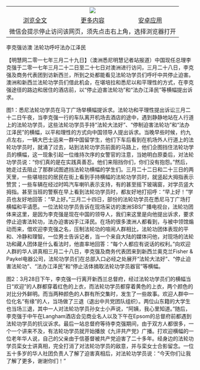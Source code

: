 

<table>
  <tr>
    <td align="center" colspan="3">
      <a href="https://github.com/ogate/ogate/blob/master/README.md"><img src="https://cloud.githubusercontent.com/assets/11880933/13434984/f430fae2-e012-11e5-814f-c2df1e82b247.jpg"/></a>
    </td>
  </tr>
  <tr>
    <td align="center">
      <a href="https://s3.ap-south-1.amazonaws.com/ogatem/oGate.htm?c815473&from=oNote">浏览全文</a>
    </td>
    <td align="center">
      <a href="https://s3.ap-south-1.amazonaws.com/ogatem/oGate.htm?from=oNote">更多内容</a>
    </td>
    <td align="center">
      <a href="https://raw.githubusercontent.com/ogate/up/master/ogate.apk">安卓应用</a>
    </td>
  </tr>
  <tr>
    <td align="center" colspan="3">
      微信会提示停止访问该网页，须先点击右上角，选择浏览器打开
    </td>
  </tr>
</table>    


李克强访澳 法轮功呼吁法办江泽民







【明慧网二零一七年三月二十九日】（澳洲悉尼明慧记者站报道）中国现任总理李克强于二零一七年三月二十二日至二十七日对澳洲进行访问，三月二十八日，李克强及商务代表团到访新西兰，所到之处都能看见法轮功学员们呼吁中共停止迫害。澳洲和新西兰法轮功学员们借此机会，在堪培拉和悉尼以和平理性的方式，在李克强途径的路边和居住的酒店前，以“停止迫害法轮功”和“法办江泽民”等横幅提出诉求。

图1：悉尼法轮功学员在马丁广场举横幅提诉求。法轮功和平理性提出诉讼三月二十二日午夜，当李克强一行的车队离开机场去酒店的途中，遇到静静地站在人行道上的法轮功学员，这些法轮功学员手持“法轮大法好”、“停制迫害法轮功”和“法办江泽民”的横幅，以平和理性的方式向中国领导人提出诉求。当晚早些时候，约九点左右，一辆大巴士运来一群中国留学生，他们下车后看到在机场外人行道上的法轮功学员时，就涌了过去，站到法轮功学员前面的马路上，他们企图挡住法轮功学员的横幅，这一现象引起一位维持次序的女警官的注意，当她明白原委后，对法轮功学员说：“你们真的是在实践真善忍。他们来阻挡你们，你们没有抱怨。”然后，她走过去阻止了那群试图遮挡法轮功横幅的学生们。三月二十二日和二十三日的两天里，一些堪培拉的居民在街上看到手持横幅的法轮功学员时，就竖起大拇指表示赞赏；一些车辆在经过时鸣汽车喇叭表示支持，有的甚至摇下玻璃窗，对学员竖大拇指。甚至当班的警察在早上看到法轮功学员时，都友好地打招呼：“早上好！”学员也友好地回答：“早上好。”三月二十四日，部份的法轮功学员在悉尼马丁广场打横幅和平请愿。一位法轮功学员告诉在现场采访的澳洲SBS广播电视台，法轮功团体来这里，是因为李克强是现在中国的领导人，我们来这里是向他提出诉求，要求停止迫害法轮功，法办迫害凶手江泽民。在场的很多澳洲人都看到，与被中领馆煽动而来，借欢迎李克强之名，压制法轮功的喧闹人群相比，法轮功团体表现的平和、冷静和理智。一位男士告诉记者，当一个来自大陆的媒体问他，对现场的法轮功和藏人团体是什么看法时，他直率地回答：“每个人都应有说话的权利。”向欢迎人群的华人讲真相三月二十八日，李克强及商务代表团来到新西兰奥克兰Fisher & Paykel电器公司，法轮功学员们在总部入口必经之处展开“法轮大法好”、“停止迫害法轮功”、“法办江泽民”和“停止活体摘取法轮功学员器官”等横幅。

图2：3月28日下午，李克强一行离开新西兰总督府，经过法轮功学员们的横幅当日“欢迎”的人群都穿着红色的上衣，而法轮功学员都穿着黄色的上衣，两个颜色的对比分外鲜明。而当两种颜色的人群有所交集时，发生了一些故事。欢迎人群中一位化名“有缘”的人，当场做了三退（退出中共党团队组织）。两位山东籍的大学生也当场三退，其中一人对法轮功学员孙女士小声说，“阿姨，我心里知道。”随后，李克强于中午在Langham酒店会见商业名人以及下午在Epsom的总督府前都遇到法轮功学员的抗议诉求。最后一站总督府等待李克强期间，由于双方人都很多，一个一个讲来不及，有法轮功学员就开始播放《九评共产党》广播。打欢迎横幅的一位老年华人说，自己的父亲由于信基督被共产党迫害了二十多年。经身边的法轮功学员栾女士讲真相，完全打消了对法轮功学员的敌意，并与栾女士合影留念。一位五十多岁的华人社团负责人了解了迫害真相后，对法轮功学员说：“今天你们让我了解了更多，谢谢你们！”


